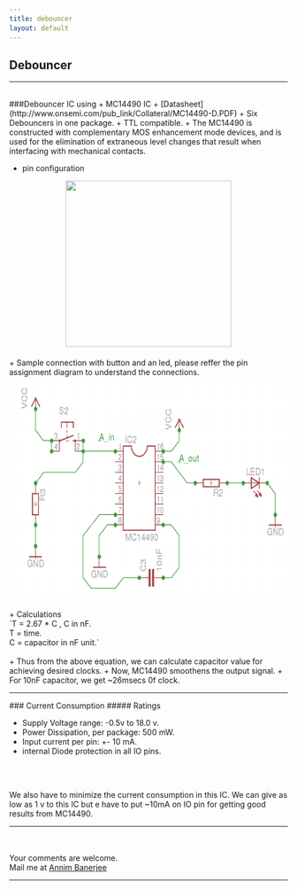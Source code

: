 ```yaml
---
title: debouncer
layout: default
---
```

## Debouncer
<hr>
<br>
###Debouncer IC using
+ MC14490 IC
	+ [Datasheet](http://www.onsemi.com/pub_link/Collateral/MC14490-D.PDF)
	+ Six Debouncers in one package.
	+ TTL compatible.
+ The MC14490 is constructed with complementary MOS enhancement mode devices, and is used for the elimination of extraneous level changes that result when interfacing with mechanical contacts.

+ pin configuration

<center>
<img src="http://www.labbookpages.co.uk/electronics/files/debounce/MC14490.png" width="300" height="300" />
</center>
<br>
+ Sample connection with button and an led, please reffer the pin assignment diagram to understand the connections.

<center>
<img src="images/mc14490_interface.png" width="550" height="400" />
</center>
<br>
+ Calculations
<br>
	`T = 2.67 * C , C in nF.<br>T = time.<br>C = capacitor in nF unit.`
<br>
<br>
+ Thus from the above equation, we can calculate capacitor value for achieving desired clocks.
+ Now, MC14490 smoothens the output signal.
+ For 10nF capacitor, we get ~26msecs 0f clock.

<hr>
### Current Consumption 
##### Ratings
<br>

+ Supply Voltage range: -0.5v to 18.0 v.
+ Power Dissipation, per package: 500 mW.
+ Input current per pin: +- 10 mA.
+ internal Diode protection in all IO pins.
<br>
<br>

We also have to minimize the current consumption in this IC. We can give as low as 1 v to this IC but e have to put ~10mA on IO pin for getting good results from MC14490.


<hr>
<br>
<br>
Your comments are welcome.
<br>
Mail me at <a href="mailto:pixma38@gmail.com"> Annim Banerjee </a>
<br>
<hr>

